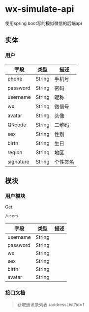 # wx-simulate-api
使用spring boot写的模拟微信的后端api 

## 实体

### 用户

|  字段   | 类型  | 描述 |
|  ----  | ----  | --- |
| phone  | String | 手机号|
| password  | String | 密码|
| username  | String | 昵称 |
| wx  | String | 微信号 |
| avatar  | String | 头像|
| QRcode  | String | 二维码|
| sex  | String | 性别 |
| birth  | String | 生日|
| region  | String | 地区 |
| signature  | String | 个性签名 |




## 模块

### 用户模块 

Get
```
/users
```


|  字段   | 类型  | 描述 |
|  ----  | ----  | --- |
| username  | String | |
| password  | String | |
| wx  | String | |
| sex  | String | |
| birth  | String | |
| avatar  | String | |



### 接口文档

> 获取通讯录列表 /addressList?id=1

